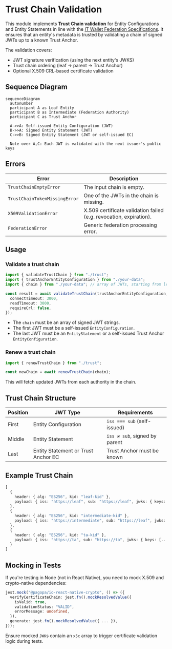 # Trust Chain Validation

This module implements **Trust Chain validation** for Entity Configurations and Entity Statements in line with the [IT Wallet Federation Specifications](https://italia.github.io/eid-wallet-it-docs/). It ensures that an entity's metadata is trusted by validating a chain of signed JWTs up to a known Trust Anchor.

The validation covers:

* JWT signature verification (using the next entity's JWKS)
* Trust chain ordering (leaf → parent → Trust Anchor)
* Optional X.509 CRL-based certificate validation

## Sequence Diagram

```mermaid
sequenceDiagram
  autonumber
  participant A as Leaf Entity
  participant B as Intermediate (Federation Authority)
  participant C as Trust Anchor

  A->>A: Self-issued Entity Configuration (JWT)
  B->>A: Signed Entity Statement (JWT)
  C->>B: Signed Entity Statement (JWT or self-issued EC)

  Note over A,C: Each JWT is validated with the next issuer's public keys
```

## Errors

| Error                         | Description                                                        |
| ----------------------------- | ------------------------------------------------------------------ |
| `TrustChainEmptyError`        | The input chain is empty.                                          |
| `TrustChainTokenMissingError` | One of the JWTs in the chain is missing.                           |
| `X509ValidationError`         | X.509 certificate validation failed (e.g. revocation, expiration). |
| `FederationError`             | Generic federation processing error.                               |

## Usage

### Validate a trust chain

```ts
import { validateTrustChain } from "./trust";
import { trustAnchorEntityConfiguration } from "./your-data";
import { chain } from "./your-data"; // array of JWTs, starting from leaf

const result = await validateTrustChain(trustAnchorEntityConfiguration, chain, {
  connectTimeout: 3000,
  readTimeout: 3000,
  requireCrl: false,
});
```

* The `chain` must be an array of signed JWT strings.
* The first JWT must be a self-issued `EntityConfiguration`.
* The last JWT must be an `EntityStatement` or a self-issued Trust Anchor `EntityConfiguration`.

### Renew a trust chain

```ts
import { renewTrustChain } from "./trust";

const newChain = await renewTrustChain(chain);
```

This will fetch updated JWTs from each authority in the chain.

## Trust Chain Structure

| Position | JWT Type                            | Requirements                     |
| -------- | ----------------------------------- | -------------------------------- |
| First    | Entity Configuration                | `iss === sub` (self-issued)      |
| Middle   | Entity Statement                    | `iss ≠ sub`, signed by parent    |
| Last     | Entity Statement or Trust Anchor EC | Trust Anchor must be known |

## Example Trust Chain

```ts
[
  {
    header: { alg: "ES256", kid: "leaf-kid" },
    payload: { iss: "https://leaf", sub: "https://leaf", jwks: { keys: [...] } }
  },
  {
    header: { alg: "ES256", kid: "intermediate-kid" },
    payload: { iss: "https://intermediate", sub: "https://leaf", jwks: { keys: [...] } }
  },
  {
    header: { alg: "ES256", kid: "ta-kid" },
    payload: { iss: "https://ta", sub: "https://ta", jwks: { keys: [...] } }
  }
]
```

## Mocking in Tests

If you're testing in Node (not in React Native), you need to mock X.509 and crypto-native dependencies:

```ts
jest.mock("@pagopa/io-react-native-crypto", () => ({
  verifyCertificateChain: jest.fn().mockResolvedValue({
    isValid: true,
    validationStatus: "VALID",
    errorMessage: undefined,
  }),
  generate: jest.fn().mockResolvedValue({ ... }),
}));
```

Ensure mocked `JWK`s contain an `x5c` array to trigger certificate validation logic during tests.
